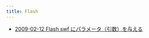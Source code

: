 ```yaml
---
title: Flash
---
```



- [2009-02-12 Flash swf にパラメータ（引数）を与える](./../../../d/2009/02/12/Flash_swf_にパラメータ（引数）を与える.md)




